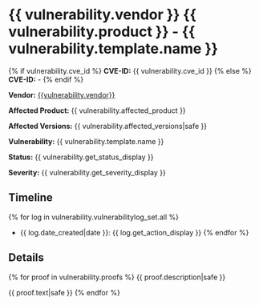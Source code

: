 # {{ vulnerability.vendor }} {{ vulnerability.product }} - {{ vulnerability.template.name }}

{% if vulnerability.cve_id %}
**CVE-ID:** {{ vulnerability.cve_id }}
{% else %}
**CVE-ID:** -
{% endif %}

**Vendor:** [{{vulnerability.vendor}}]({{vulnerability.vendor_homepage}})

**Affected Product:** {{ vulnerability.affected_product }}

**Affected Versions:** {{ vulnerability.affected_versions|safe }}

**Vulnerability:** {{ vulnerability.template.name }}

**Status:** {{ vulnerability.get_status_display }}

**Severity:** {{ vulnerability.get_severity_display }}


## Timeline

{% for log in vulnerability.vulnerabilitylog_set.all %}
- {{ log.date_created|date }}: {{ log.get_action_display }}
{% endfor %}


## Details
{% for proof in vulnerability.proofs %}
{{ proof.description|safe }}

{{ proof.text|safe }}
{% endfor %}